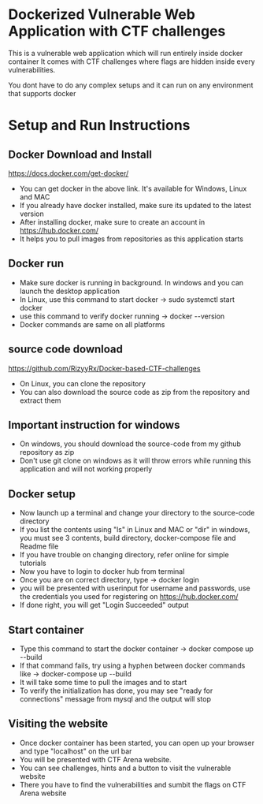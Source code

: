# Dockerized Vulnerable Web Application with CTF challenges
This is a vulnerable web application which will run entirely inside docker container
It comes with CTF challenges where flags are hidden inside every vulnerabilities.

You dont have to do any complex setups and it can run on any environment that supports docker

# Setup and Run Instructions
## Docker Download and Install
https://docs.docker.com/get-docker/
* You can get docker in the above link. It's available for Windows, Linux and MAC
* If you already have docker installed, make sure its updated to the latest version
* After installing docker, make sure to create an account in https://hub.docker.com/
* It helps you to pull images from repositories as this application starts
## Docker run
* Make sure docker is running in background. In windows and you can launch the desktop application
* In Linux, use this command to start docker -> sudo systemctl start docker
* use this command to verify docker running -> docker --version
* Docker commands are same on all platforms
## source code download
https://github.com/RizyyRx/Docker-based-CTF-challenges
* On Linux, you can clone the repository
* You can also download the source code as zip from the repository and extract them
## Important instruction for windows
* On windows, you should download the source-code from my github repository as zip
* Don't use git clone on windows as it will throw errors while running this application and will not working properly
## Docker setup
* Now launch up a terminal and change your directory to the source-code directory
* If you list the contents using "ls" in Linux and MAC or "dir" in windows, you must see 3 contents, build directory, docker-compose file and Readme file
* If you have trouble on changing directory, refer online for simple tutorials
* Now you have to login to docker hub from terminal
* Once you are on correct directory, type -> docker login
* you will be presented with userinput for username and passwords, use the credentials you used for registering on https://hub.docker.com/
* If done right, you will get "Login Succeeded" output
## Start container
* Type this command to start the docker container -> docker compose up --build
* If that command fails, try using a hyphen between docker commands like -> docker-compose up --build
* It will take some time to pull the images and to start
* To verify the initialization has done, you may see "ready for connections" message from mysql and the output will stop
## Visiting the website
* Once docker container has been started, you can open up your browser and type "localhost" on the url bar
* You will be presented with CTF Arena website.
* You can see challenges, hints and a button to visit the vulnerable website
* There you have to find the vulnerabilities and sumbit the flags on CTF Arena website